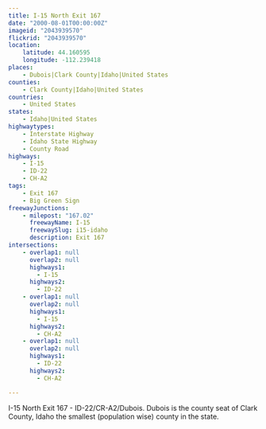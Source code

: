 ```yaml
---
title: I-15 North Exit 167
date: "2000-08-01T00:00:00Z"
imageid: "2043939570"
flickrid: "2043939570"
location:
    latitude: 44.160595
    longitude: -112.239418
places:
    - Dubois|Clark County|Idaho|United States
counties:
    - Clark County|Idaho|United States
countries:
    - United States
states:
    - Idaho|United States
highwaytypes:
    - Interstate Highway
    - Idaho State Highway
    - County Road
highways:
    - I-15
    - ID-22
    - CH-A2
tags:
    - Exit 167
    - Big Green Sign
freewayJunctions:
    - milepost: "167.02"
      freewayName: I-15
      freewaySlug: i15-idaho
      description: Exit 167
intersections:
    - overlap1: null
      overlap2: null
      highways1:
        - I-15
      highways2:
        - ID-22
    - overlap1: null
      overlap2: null
      highways1:
        - I-15
      highways2:
        - CH-A2
    - overlap1: null
      overlap2: null
      highways1:
        - ID-22
      highways2:
        - CH-A2

---
```

I-15 North Exit 167 - ID-22/CR-A2/Dubois.  Dubois is the county seat of Clark County, Idaho the smallest (population wise) county in the state.